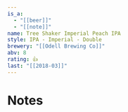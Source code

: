 ```yaml
---
is_a:
  - "[[beer]]"
  - "[[note]]"
name: Tree Shaker Imperial Peach IPA
style: IPA - Imperial - Double
brewery: "[[Odell Brewing Co]]"
abv: 8
rating: 👍
last: "[[2018-03]]"
---
```

# Notes

